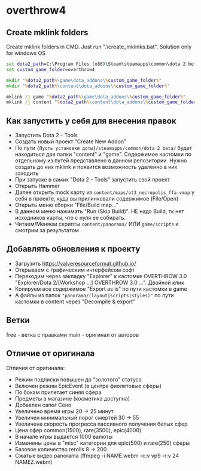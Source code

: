 # overthrow4

## Create mklink folders
Create mklink folders in CMD. Just run ".\create_mklinks.bat". Solution only for windows OS
```cmd
set dota2_path=C:\Program Files (x86)\Steam\steamapps\common\dota 2 beta
set custom_game_folder=overthrow4

mkdir "%dota2_path%\game\dota_addons\%custom_game_folder%"
mkdir "%dota2_path%\content\dota_addons\%custom_game_folder%"

mklink /j game "%dota2_path%\game\dota_addons\%custom_game_folder%"
mklink /j content "%dota2_path%\content\dota_addons\%custom_game_folder%"
```

## Как запустить у себя для внесения правок
- Запустить Dota 2 - Tools
- Создать новый проект "Create New Addon"
- По пути `{Пусть установки доты}/steamapps/common/dota 2 beta/` будет находиться две папки "content" и "game". Содержимое кастомки по отдельному из путей представлено в данном репозитории. Нужно создать до них mklink и появится возможность удаленно в них заходить
- При запуске в самих "Dota 2 - Tools" запустить свой проект
- Открыть Hammer
- Далее открыть mock карту из `content/maps/ot3_necropolis_ffa.vmap` у себя в проекте, куда вы прилинковали содержимое (File/Open)
- Открыть меню сборки "File/Build map..."
- В данном меню нажимать "Run (Skip Build)". НЕ надо Build, тк нет исходников карты, что с нуля ее собирать.
- Читаем/Меняем скрипты `content/panorama/` ИЛИ `game/scripts` и смотрим за результатом

## Добавлять обновления к проекту
- Загрузить https://valveresourceformat.github.io/
- Открываем с графическим интерфейсом софт
- Переходим через закладку "Explorer" к кастомке OVERTHROW 3.0 "Explorer/Dota 2/[Workshop ...] OVERTHROW 3.0 ...". Двойной клик
- Копируем все содержимое "Export as is" по пути кастомки в game
- А файлы из папок `"panorama/(layout|scripts|styles)"` по пути кастомки в content через "Decompile & export"

## Ветки
free - ветка с правками
main - оригинал от авторов

## Отличие от оригинала
Отличия от оригинала:
- Режим подписки повышен до "золотого" статуса
- Включен режим EpicEvent (в центре фиолетовые сферы)
- По бокам прилетает cиняя сфера
- Предметы в магазине (косметика доступна)
- Добавлен сапог Сено
- Увеличено время игры 20 -> 25 минут
- Увеличен минимальный порог смертей 30 -> 55
- Увеличена скорость прогресса пассивного получения белых сфер
- Цена сфер common(1500), rare(3500), epic(4000)
- В начале игры выдается 1000 валюты
- Изменены цены в "misc" категории для epic(500) и rare(250) сферы
- Базовое количество rerolls 8 -> 200
- Сжатые видео panorama (ffmpeg -i NAME.webm -c:v vp9 -r:v 24 NAMEZ.webm)